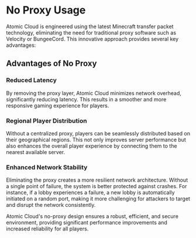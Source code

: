 # No Proxy Usage

Atomic Cloud is engineered using the latest Minecraft transfer packet technology, eliminating the need for traditional proxy software such as Velocity or BungeeCord. This innovative approach provides several key advantages:

## Advantages of No Proxy

### Reduced Latency

By removing the proxy layer, Atomic Cloud minimizes network overhead, significantly reducing latency. This results in a smoother and more responsive gaming experience for players.

### Regional Player Distribution

Without a centralized proxy, players can be seamlessly distributed based on their geographical regions. This not only improves server performance but also enhances the overall player experience by connecting them to the nearest available server.

### Enhanced Network Stability

Eliminating the proxy creates a more resilient network architecture. Without a single point of failure, the system is better protected against crashes. For instance, if a lobby experiences a failure, a new lobby is automatically initiated on a random port, making it more challenging for attackers to target and disrupt the network consistently.

Atomic Cloud's no-proxy design ensures a robust, efficient, and secure environment, providing significant performance improvements and increased reliability for all players.